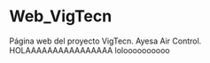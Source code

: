 # Web_VigTecn
Página web del proyecto VigTecn. Ayesa Air Control.
HOLAAAAAAAAAAAAAAAA
loloooooooooo
